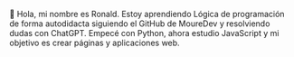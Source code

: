 👋 Hola, mi nombre es Ronald.
Estoy aprendiendo Lógica de programación de forma autodidacta siguiendo el GitHub de MoureDev y resolviendo dudas con ChatGPT. 
Empecé con Python, ahora estudio JavaScript y mi objetivo es crear páginas y aplicaciones web.
